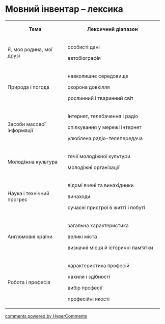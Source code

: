 <div id="hypercomments_widget" class="js-hypercomments-widget invisible"></div>

# Мовний інвентар – лексика

<table>
<tbody>
<tr>
<td style="text-align: center;" width="245">
<p><strong>Тема</strong></p>
</td>
<td style="text-align: center;" width="415">
<p><strong>Лексичний діапазон</strong></p>
</td>
</tr>
<tr>
<td width="245">
<p>Я, моя родина, мої друзі</p>
</td>
<td width="415">
<p>особисті дані</p>
<p>автобіографія</p>
</td>
</tr>
<tr>
<td width="245">
<p>Природа і погода</p>
</td>
<td width="415">
<p>навколишнє середовище</p>
<p>охорона довкілля</p>
<p>рослинний і тваринний світ</p>
</td>
</tr>
<tr>
<td width="245">
<p>Засоби масової інформації</p>
</td>
<td width="415">
<p>Інтернет, телебачення і радіо</p>
<p>спілкування у мережі Інтернет</p>
<p>улюблена радіо-телепередача</p>
</td>
</tr>
<tr>
<td width="245">
<p>Молодіжна культура</p>
</td>
<td width="415">
<p>течії молодіжної культури</p>
<p>молодіжні організації</p>
</td>
</tr>
<tr>
<td width="245">
<p>Наука і технічний прогрес</p>
</td>
<td width="415">
<p>відомі вчені та винахідники</p>
<p>винаходи</p>
<p>сучасні пристрої в житті і побуті</p>
</td>
</tr>
<tr>
<td width="245">
<p>Англомовні країни</p>
</td>
<td width="415">
<p>загальна характеристика</p>
<p>великі міста</p>
<p>визначні місця й історичні пам&rsquo;ятки</p>
</td>
</tr>
<tr>
<td width="245">
<p>Робота і професія</p>
</td>
<td width="415">
<p>характеристика професій</p>
<p>нахили і здібності</p>
<p>вибір професії</p>
<p>професійні якості</p>
</td>
</tr>
</tbody>
</table>

<div class="js-hypercomments-container">
    <a href="http://hypercomments.com" class="hc-link" title="comments widget">comments powered by HyperComments</a>
</div>